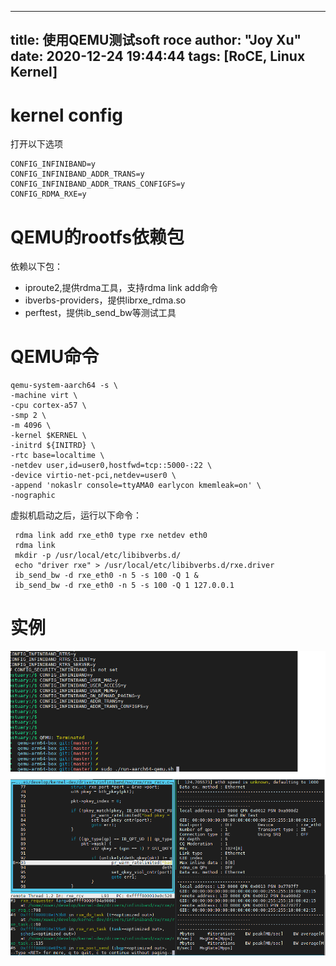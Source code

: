 
---
title: 使用QEMU测试soft roce
author: "Joy Xu"
date: 2020-12-24 19:44:44
tags: [RoCE, Linux Kernel]
---

# kernel config

打开以下选项

	CONFIG_INFINIBAND=y
	CONFIG_INFINIBAND_ADDR_TRANS=y
	CONFIG_INFINIBAND_ADDR_TRANS_CONFIGFS=y
	CONFIG_RDMA_RXE=y

# QEMU的rootfs依赖包

依赖以下包：

* iproute2,提供rdma工具，支持rdma link add命令
* ibverbs-providers，提供librxe_rdma.so
* perftest，提供ib_send_bw等测试工具

# QEMU命令

	qemu-system-aarch64 -s \
	-machine virt \
	-cpu cortex-a57 \
	-smp 2 \
	-m 4096 \
	-kernel $KERNEL \
	-initrd ${INITRD} \
	-rtc base=localtime \
	-netdev user,id=user0,hostfwd=tcp::5000-:22 \
	-device virtio-net-pci,netdev=user0 \
	-append 'nokaslr console=ttyAMA0 earlycon kmemleak=on' \
	-nographic

 虚拟机启动之后，运行以下命令：

	 rdma link add rxe_eth0 type rxe netdev eth0
	 rdma link
	 mkdir -p /usr/local/etc/libibverbs.d/
	 echo "driver rxe" > /usr/local/etc/libibverbs.d/rxe.driver
	 ib_send_bw -d rxe_eth0 -n 5 -s 100 -Q 1 &
	 ib_send_bw -d rxe_eth0 -n 5 -s 100 -Q 1 127.0.0.1

# 实例

![soft RDMA运行实例](/images/soft_rdma.gif)
![soft RDMA调试实例](/images/soft_roce_debug.PNG)

